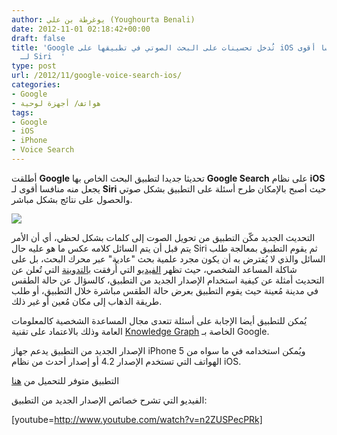 ```yaml
---
author: يوغرطة بن علي (Youghourta Benali)
date: 2012-11-01 02:18:42+00:00
draft: false
title: 'Google تُدخل تحسينات على البحث الصوتي في تطبيقها على iOS يجعل منه منافسا أقوى
  لـ Siri  '
type: post
url: /2012/11/google-voice-search-ios/
categories:
- Google
- هواتف/ أجهزة لوحية
tags:
- Google
- iOS
- iPhone
- Voice Search
---
```


أطلقت **Google** تحديثا جديدا لتطبيق البحث الخاص بها **Google Search** على نظام **iOS** يجعل منه منافسا أقوى لـ **Siri** حيث أصبح بالإمكان طرح أسئلة على التطبيق بشكل صوتي والحصول على نتائج بشكل مباشر.




[![](https://www.it-scoop.com/wp-content/uploads/2012/11/google-voice-search-iOS.jpg)
](https://www.it-scoop.com/wp-content/uploads/2012/11/google-voice-search-iOS.jpg)




التحديث الجديد مكّن التطبيق من تحويل الصوت إلى كلمات بشكل لحظي، أي أن الأمر يتم قبل أن يتم السائل كلامه عكس ما هو عليه حال Siri ثم يقوم التطبيق بمعالجة طلب السائل والذي لا يُفترض به أن يكون مجرد علمية بحث "عادية" عبر محرك البحث، بل على شاكلة المساعد الشخصي، حيث تظهر [الفيديو](http://www.youtube.com/watch?feature=player_embedded&v=n2ZUSPecPRk#!) التي أُرفقت [بالتدوينة](http://googleblog.blogspot.fr/2012/10/googles-most-advanced-voice-search-has.html) التي تُعلن عن التحديث أمثلة عن كيفية استخدام الإصدار الجديد من التطبيق، كالسؤال عن حالة الطقس في مدينة مُعينة حيث يقوم التطبيق بعرض حالة الطقس مباشرة خلال التطبيق، أو طلب طريقة الذهاب إلى مكان مُعين أو غير ذلك.




يُمكن للتطبيق أيضا الإجابة على أسئلة تتعدى مجال المساعدة الشخصية كالمعلومات العامة وذلك بالاعتماد على تقنية [Knowledge Graph](https://www.it-scoop.com/2012/05/google-knowledge-graph/) الخاصة بـ Google.




الإصدار الجديد من التطبيق يدعم جهاز iPhone 5 ويُمكن استخدامه في ما سواه من الهواتف التي تستخدم الإصدار 4.2 أو إصدار أحدث من نظام iOS.




التطبيق متوفر للتحميل من [هنا](https://itunes.apple.com/us/app/google-search/id284815942?mt=8)




الفيديو التي تشرح خصائص الإصدار الجديد من التطبيق:




<!-- more -->




[youtube=http://www.youtube.com/watch?v=n2ZUSPecPRk]
